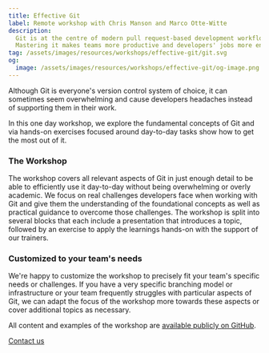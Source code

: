 ```yaml
---
title: Effective Git
label: Remote workshop with Chris Manson and Marco Otte-Witte
description:
  Git is at the centre of modern pull request-based development workflows.
  Mastering it makes teams more productive and developers' jobs more enjoyable.
tag: /assets/images/resources/workshops/effective-git/git.svg
og:
  image: /assets/images/resources/workshops/effective-git/og-image.png
---
```


Although Git is everyone's version control system of choice, it can sometimes
seem overwhelming and cause developers headaches instead of supporting them in
their work.

In this one day workshop, we explore the fundamental concepts of Git and via
hands-on exercises focused around day-to-day tasks show how to get the most out
of it.

<!--break-->

### The Workshop

The workshop covers all relevant aspects of Git in just enough detail to be able
to efficiently use it day-to-day without being overwhelming or overly academic.
We focus on real challenges developers face when working with Git and give them
the understanding of the foundational concepts as well as practical guidance to
overcome those challenges. The workshop is split into several blocks that each
include a presentation that introduces a topic, followed by an exercise to apply
the learnings hands-on with the support of our trainers.

<!--break-->

### Customized to your team's needs

We're happy to customize the workshop to precisely fit your team's specific
needs or challenges. If you have a very specific branching model or
infrastructure or your team frequently struggles with particular aspects of Git,
we can adapt the focus of the workshop more towards these aspects or cover
additional topics as necessary.

All content and examples of the workshop are
[available publicly on GitHub](https://github.com/simplabs/git-workshop).

<!--break-->

<div layout:class="full" offset:class="after-21">
<CallToAction
  @title="Interested in getting the most out of Git? "
  @text="Request a call to learn more about our Git workshop."
  @label="Book this workshop"
>
  <a href="/contact/" button:scope>
    Contact us
  </a>
</CallToAction>
</div>

